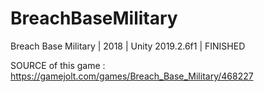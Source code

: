 # BreachBaseMilitary
Breach Base Military | 2018 | Unity 2019.2.6f1 | FINISHED

SOURCE of this game : https://gamejolt.com/games/Breach_Base_Military/468227
